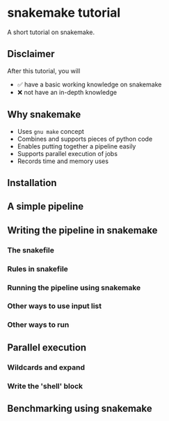 # snakemake tutorial
A short tutorial on snakemake.

## Disclaimer
After this tutorial, you will

- :white_check_mark: have a basic working knowledge on snakemake
- :x: not have an in-depth knowledge


## Why snakemake

- Uses `gnu make` concept
- Combines and supports pieces of python code
- Enables putting together a pipeline easily
- Supports parallel execution of jobs
- Records time and memory uses

## Installation

## A simple pipeline

## Writing the pipeline in snakemake

### The snakefile
### Rules in snakefile
### Running the pipeline using snakemake
### Other ways to use input list
### Other ways to run

## Parallel execution
### Wildcards and expand
### Write the 'shell' block

## Benchmarking using snakemake
